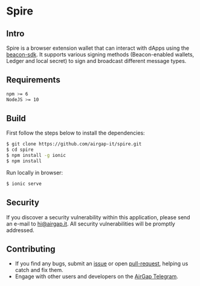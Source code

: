 # Spire

## Intro

Spire is a browser extension wallet that can interact with dApps using the [beacon-sdk](https://github.com/airgap-it/beacon-sdk). It supports various signing methods (Beacon-enabled wallets, Ledger and local secret) to sign and broadcast different message types.

## Requirements

```bash
npm >= 6
NodeJS >= 10
```

## Build

First follow the steps below to install the dependencies:

```bash
$ git clone https://github.com/airgap-it/spire.git
$ cd spire
$ npm install -g ionic
$ npm install
```

Run locally in browser:

```bash
$ ionic serve
```

## Security

If you discover a security vulnerability within this application, please send an e-mail to hi@airgap.it. All security vulnerabilities will be promptly addressed.

## Contributing

- If you find any bugs, submit an [issue](../../issues) or open [pull-request](../../pulls), helping us catch and fix them.
- Engage with other users and developers on the [AirGap Telegram](https://t.me/AirGap).
